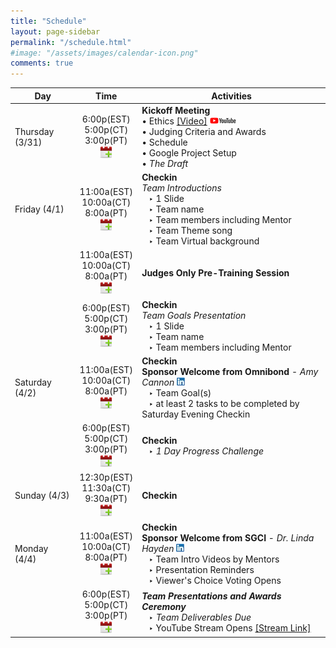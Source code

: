 ```yaml
---
title: "Schedule"
layout: page-sidebar
permalink: "/schedule.html"
#image: "/assets/images/calendar-icon.png"
comments: true
---
```


| Day | Time | Activities |
|-----------|:------------------------:|----------------------------|
| Thursday (3/31) | 6:00p(EST)<br>5:00p(CT)<br>3:00p(PT)<br>[![Calendar](assets/images/cal-icon.png)]() |  **Kickoff Meeting** <br> • Ethics [[Video]](https://www.youtube.com/watch?v=KukF3-_wqkI&list=PLk7G3_iq2ijTSBy_JwLSXSKjyga6nYFC9&index=7) [![YouTube](assets/images/youtube-logo-sm.png)](https://www.youtube.com/playlist?list=PLk7G3_iq2ijTSBy_JwLSXSKjyga6nYFC9) <br> • Judging Criteria and Awards  <br> • Schedule <br> • Google Project Setup <br> • *The Draft* |
| Friday (4/1) | 11:00a(EST)<br>10:00a(CT)<br>8:00a(PT)<br>[![Calendar](assets/images/cal-icon.png)]() |  **Checkin** <br> _Team Introductions_ <br> &ensp; ‣ 1 Slide <br>  &ensp; ‣ Team name <br>  &ensp; ‣ Team members including Mentor <br>  &ensp; ‣ Team Theme song <br>  &ensp; ‣ Team Virtual background |
|  | 11:00a(EST)<br>10:00a(CT)<br>8:00a(PT)<br>[![Calendar](assets/images/cal-icon.png)]() | **Judges Only Pre-Training Session** |
|  | 6:00p(EST)<br>5:00p(CT)<br>3:00p(PT)<br>[![Calendar](assets/images/cal-icon.png)]() |  **Checkin** <br> _Team Goals Presentation_ <br> &ensp; ‣ 1 Slide <br>  &ensp; ‣ Team name <br>  &ensp; ‣ Team members including Mentor |
| Saturday (4/2) | 11:00a(EST)<br>10:00a(CT)<br>8:00a(PT)<br>[![Calendar](assets/images/cal-icon.png)]() |  **Checkin** <br> **Sponsor Welcome from Omnibond** - _Amy Cannon_ [![LinkedIn](assets/images/sm_linkedinicon.jpeg)](https://www.linkedin.com/in/amy-cannon-46230b31/)<br> &ensp; ‣ Team Goal(s) <br> &ensp; ‣ at least 2 tasks to be completed by Saturday Evening Checkin|
|  | 6:00p(EST)<br>5:00p(CT)<br>3:00p(PT)<br>[![Calendar](assets/images/cal-icon.png)]() |  **Checkin** <br> &ensp; ‣ _1 Day Progress Challenge_ |
| Sunday (4/3) | 12:30p(EST)<br>11:30a(CT)<br>9:30a(PT)<br>[![Calendar](assets/images/cal-icon.png)]() |  **Checkin**  |
| Monday (4/4) | 11:00a(EST)<br>10:00a(CT)<br>8:00a(PT)<br>[![Calendar](assets/images/cal-icon.png)]() |  **Checkin** <br> **Sponsor Welcome from SGCI** - _Dr. Linda Hayden_ [![LinkedIn](assets/images/sm_linkedinicon.jpeg)](https://www.linkedin.com/in/linda-hayden-5a8b424/)<br> &ensp; ‣ Team Intro Videos by Mentors <br> &ensp; ‣ Presentation Reminders <br> &ensp; ‣ Viewer's Choice Voting Opens |
|  | 6:00p(EST)<br>5:00p(CT)<br>3:00p(PT)<br>[![Calendar](assets/images/cal-icon.png)]() | **_Team Presentations and Awards Ceremony_** <br> &ensp; ‣ _Team Deliverables Due_ <br> &ensp; ‣ YouTube Stream Opens [[Stream Link]]() |


